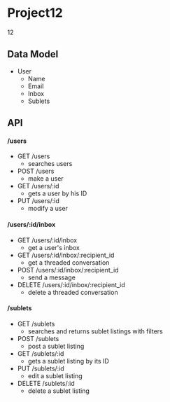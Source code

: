 Project12
=========

12


Data Model
-
- User
  - Name
  - Email
  - Inbox
  - Sublets

API
- 
#### /users
- GET /users
  - searches users
- POST /users
  - make a user
- GET /users/:id
  - gets a user by his ID
- PUT /users/:id
  - modify a user

#### /users/:id/inbox
- GET /users/:id/inbox
  - get a user's inbox
- GET /users/:id/inbox/:recipient_id
  - get a threaded conversation
- POST /users/:id/inbox/:recipient_id
  - send a message
- DELETE /users/:id/inbox/:recipient_id
  - delete a threaded conversation

#### /sublets
- GET /sublets
  - searches and returns sublet listings with filters
- POST /sublets
  - post a sublet listing
- GET /sublets/:id
  - gets a sublet listing by its ID
- PUT /sublets/:id
  - edit a sublet listing
- DELETE /sublets/:id
  - delete a sublet listing

